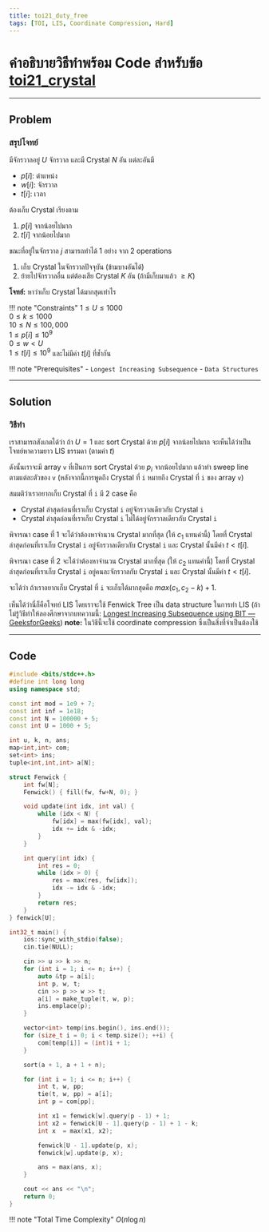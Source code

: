 ```yaml
---
title: toi21_duty_free
tags: [TOI, LIS, Coordinate Compression, Hard]
---
```

# คำอธิบายวิธีทำพร้อม Code สำหรับข้อ [toi21_crystal](https://otog.in.th/problem/1089)

---

## Problem

### สรุปโจทย์

มีจักรวาลอยู่ $U$ จักรวาล และมี Crystal $N$ อัน
แต่ละอันมี

* $p[i]$: ตำแหน่ง
* $w[i]$: จักรวาล
* $t[i]$: เวลา

ต้องเก็บ Crystal เรียงตาม

1. $p[i]$ จากน้อยไปมาก
2. $t[i]$ จากน้อยไปมาก

ขณะที่อยู่ในจักรวาล $j$ สามารถทำได้ 1 อย่าง จาก 2 operations

1. เก็บ Crystal ในจักรวาลปัจจุบัน (ข้ามบางอันได้)
2. ย้ายไปจักรวาลอื่น แต่ต้องเสีย Crystal $K$ อัน (ถ้ามีเก็บมาแล้ว $\ge K$)

**โจทย์:** หาว่าเก็บ Crystal ได้มากสุดเท่าไร

!!! note "Constraints"
    $1 \le U \le 1000$<br>
    $0 \le k \le 1000$<br>
    $10 \le N \le 100,000$<br>
    $1 \le p[i] \le 10^9$<br>
    $0 \le w < U$<br>
    $1 \le t[i] \le 10^9$ และไม่มีค่า $t[i]$ ที่ซ้ำกัน

!!! note "Prerequisites"
    - `Longest Increasing Subsequence`
    - `Data Structures`

---

## Solution

### วิธีทำ

เราสามารถสังเกตได้ว่า ถ้า $U = 1$ และ sort Crystal ด้วย $p[i]$ จากน้อยไปมาก จะเห็นได้ว่าเป็นโจทย์หาความยาว LIS ธรรมดา (ตามค่า $t$)

ดังนั้นเราจะมี array `v` ที่เป็นการ sort Crystal ด้วย $p_i$ จากน้อยไปมาก แล้วทำ sweep line ตามแต่ละตัวของ `v` (หลังจากนี้การพูดถึง Crystal ที่ `i` หมายถึง Crystal ที่ `i` ของ array `v`)

สมมติว่าเราอยากเก็บ Crystal ที่ `i` มี 2 case คือ

* Crystal ล่าสุดก่อนที่เราเก็บ Crystal `i` อยู่จักรวาลเดียวกับ Crystal `i`
* Crystal ล่าสุดก่อนที่เราเก็บ Crystal `i` ไม่ได้อยู่จักรวาลเดียวกับ Crystal `i`

พิจารณา case ที่ 1 จะได้ว่าต้องหาจำนวน Crystal มากที่สุด (ให้ $c_1$ แทนค่านี้) โดยที่ Crystal ล่าสุดก่อนที่เราเก็บ Crystal `i` อยู่จักรวาลเดียวกับ Crystal `i` และ Crystal นั้นมีค่า $t < t[i]$.

พิจารณา case ที่ 2 จะได้ว่าต้องหาจำนวน Crystal มากที่สุด (ให้ $c_2$ แทนค่านี้) โดยที่ Crystal ล่าสุดก่อนที่เราเก็บ Crystal `i` อยู่คนละจักรวาลกับ Crystal `i` และ Crystal นั้นมีค่า $t < t[i]$.

จะได้ว่า ถ้าเราอยากเก็บ Crystal ที่ `i` จะเก็บได้มากสุดคือ $max(c_1, c_2 - k) + 1$.

เห็นได้ว่านี่ก็คือโจทย์ LIS โดยเราจะใช้ Fenwick Tree เป็น data structure ในการทำ LIS (ถ้าไม่รู้วิธีทำให้ลองศึกษาจากบทความนี้: [Longest Increasing Subsequence using BIT — GeeksforGeeks](https://www.geeksforgeeks.org/longest-increasing-subsequence-using-bit))
**note:** ในวิธีนี้จะใช้ coordinate compression ซึ่งเป็นสิ่งที่จำเป็นต้องใช้

---

## Code

```cpp
#include <bits/stdc++.h>
#define int long long
using namespace std;

const int mod = 1e9 + 7;
const int inf = 1e18;
const int N = 100000 + 5;
const int U = 1000 + 5;

int u, k, n, ans;
map<int,int> com;
set<int> ins;
tuple<int,int,int> a[N];

struct Fenwick {
    int fw[N];
    Fenwick() { fill(fw, fw+N, 0); }

    void update(int idx, int val) {
        while (idx < N) {
            fw[idx] = max(fw[idx], val);
            idx += idx & -idx;
        }
    }

    int query(int idx) {
        int res = 0;
        while (idx > 0) {
            res = max(res, fw[idx]);
            idx -= idx & -idx;
        }
        return res;
    }
} fenwick[U];

int32_t main() {
    ios::sync_with_stdio(false);
    cin.tie(NULL);

    cin >> u >> k >> n;
    for (int i = 1; i <= n; i++) {
        auto &tp = a[i];
        int p, w, t;
        cin >> p >> w >> t;
        a[i] = make_tuple(t, w, p);
        ins.emplace(p);
    }

    vector<int> temp(ins.begin(), ins.end());
    for (size_t i = 0; i < temp.size(); ++i) {
        com[temp[i]] = (int)i + 1;
    }

    sort(a + 1, a + 1 + n); 

    for (int i = 1; i <= n; i++) {
        int t, w, pp;
        tie(t, w, pp) = a[i];
        int p = com[pp];

        int x1 = fenwick[w].query(p - 1) + 1;
        int x2 = fenwick[U - 1].query(p - 1) + 1 - k;
        int x  = max(x1, x2);

        fenwick[U - 1].update(p, x);
        fenwick[w].update(p, x);

        ans = max(ans, x);
    }

    cout << ans << "\n";
    return 0;
}
```

!!! note "Total Time Complexity"
    $O(n \log n)$

